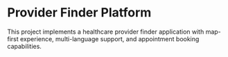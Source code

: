 # Provider Finder Platform 
This project implements a healthcare provider finder application with map-first experience, multi-language support, and appointment booking capabilities. 
